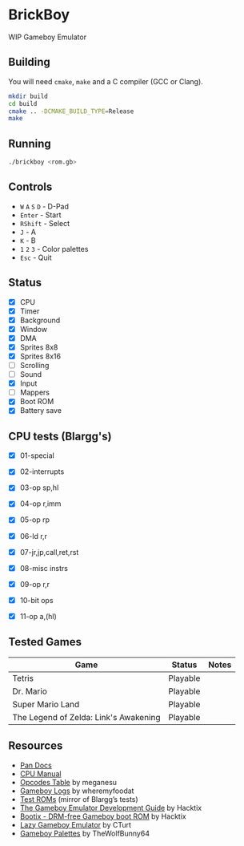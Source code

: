 # BrickBoy

WIP Gameboy Emulator

## Building

You will need `cmake`, `make` and a C compiler (GCC or Clang).

```bash
mkdir build
cd build
cmake .. -DCMAKE_BUILD_TYPE=Release
make
```

## Running

```bash
./brickboy <rom.gb>
```

## Controls

* `W` `A` `S` `D` - D-Pad
* `Enter` - Start
* `RShift` - Select
* `J` - A
* `K` - B
* `1` `2` `3` - Color palettes
* `Esc` - Quit

## Status

 * [x] CPU
 * [x] Timer
 * [x] Background
 * [x] Window
 * [x] DMA
 * [x] Sprites 8x8
 * [x] Sprites 8x16
 * [ ] Scrolling
 * [ ] Sound
 * [x] Input
 * [ ] Mappers
 * [x] Boot ROM
 * [x] Battery save

## CPU tests (Blargg's)

 - [x] 01-special
 - [x] 02-interrupts
 - [x] 03-op sp,hl
 - [x] 04-op r,imm
 - [x] 05-op rp
 - [x] 06-ld r,r
 - [x] 07-jr,jp,call,ret,rst
 - [x] 08-misc instrs
 - [x] 09-op r,r
 - [x] 10-bit ops
 - [x] 11-op a,(hl)


## Tested Games

| Game | Status | Notes |
|------|--------|-------|
| Tetris | Playable ||
| Dr. Mario | Playable ||
| Super Mario Land | Playable ||
| The Legend of Zelda: Link's Awakening | Playable ||

## Resources

- [Pan Docs](https://gbdev.io/pandocs/)
- [CPU Manual](http://marc.rawer.de/Gameboy/Docs/GBCPUman.pdf)
- [Opcodes Table](https://meganesu.github.io/generate-gb-opcodes/) by meganesu
- [Gameboy Logs](https://github.com/wheremyfoodat/Gameboy-logs) by wheremyfoodat
- [Test ROMs](https://github.com/retrio/gb-test-roms) (mirror of Blargg’s tests)
- [The Gameboy Emulator Development Guide](https://hacktix.github.io/GBEDG/) by Hacktix
- [Bootix - DRM-free Gameboy boot ROM](https://github.com/Hacktix/Bootix) by Hacktix
- [Lazy Gameboy Emulator](https://cturt.github.io/cinoop.html) by CTurt
- [Gameboy Palettes](https://www.deviantart.com/thewolfbunny64/gallery/69987002/game-boy-palettes) by TheWolfBunny64
